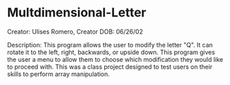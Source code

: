 # Multdimensional-Letter
Creator: Ulises Romero,
Creator DOB: 06/26/02

Description: This program allows the user to modify the letter "Q". It can rotate it to the left, right, backwards, or upside down. This program gives the user a menu to allow them to choose which modification they would like to proceed with.
This was a class project designed to test users on their skills to perform array manipulation. 